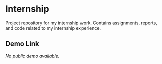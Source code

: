 # Internship

Project repository for my internship work. Contains assignments, reports, and code related to my internship experience.

## Demo Link

_No public demo available._
